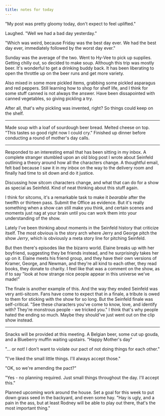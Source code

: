 ```yaml
---
title: notes for today
---
```


"My post was pretty gloomy today, don't expect to feel uplifted."

Laughed.  "Well we had a bad day yesterday."

"Which was weird, because Friday was the best day ever.  We had the
best day ever, immediately followed by the worst day ever."

Sunday was the average of the two.  Went to Hy-Vee to pick up
supplies.  Getting chilly out, so decided to make soup.  Although this
trip was mostly beer.  It's wonderful to get a drinking buddy back.
It has been liberating to open the throttle up on the beer runs and
get more variety.

Also mixed in some more pickled items, grabbing some pickled asparagus
and red peppers.  Still learning how to shop for shelf life, and I
think for some stuff canned is not always the answer.  Have been
dissapointed with canned vegetables, so giving pickling a try.

After all, that's why pickling was invented, right?  So things could
keep on the shelf.

---

Made soup with a loaf of sourdough beer bread.  Melted cheese on top.
"This tastes so good right now I could cry."  Finished up dinner
before conducting a round of mother's day calls.

---

Responded to an interesting email that has been sitting in my inbox.
A complete stranger stumbled upon an old blog post I wrote about
Seinfeld outlining a theory around how all the characters change.  A
thoughtful email, felt bad because I saw it in my inbox on the way to
the delivery room and finally had time to sit down and do it justice.

Discussing how sitcom characters change, and what that can do for a
show as special as Seinfeld.  Kind of neat thinking about this stuff
again.

I think for sitcoms, it's a remarkable task to make it _bearable_
after the twelfth or thirteen pass.  Submit the Office as evidence.
But it's really something when a show can still make you think, and
certain scenes and moments just nag at your brain until you can work
them into your understanding of the show.

Lately I've been thinking about moments in the Seinfeld history that
criticize itself.  The most obvious is the story arch where Jerry and
George pitch the show _Jerry_, which is obviously a meta story line
for pitching Seinfeld.

But then there's episodes like the bizarro world.  Elaine breaks up
with her boyfriend, suggesting they be friends instead, and he
surprisingly takes her up on it.  Elaine meets his friend group, and
they have their own versions of Kramer, George, and Newman, and
they're all kind to each other, they read books, they donate to
charity.  I feel like that was a comment on the show, as if to say
"look at how strange nice people appear in this universe we've made!"

The finale is another example of this.  And the way they ended
Seinfeld was very anti-sitcom.  Fans have come to expect that in a
finale, a tribute is owed to them for sticking with the show for so
long.  But the Seinfeld finale was self-critical.  "See these
characters you've come to know, love, and identify with?  They're
monstrous people - we tricked you."  I think that's why people hated
the ending so much.  Maybe they should've just went out on the clip
show instead.

---

Snacks will be provided at this meeting.  A Belgian beer, some cut up
gouda, and a Blueberry muffin waiting upstairs.  "Happy Mother's day"

"... or not!  I don't want to violate our pact of not doing things for
each other."

"I've liked the small little things.  I'll always accept those."

"OK, so we're amending the pact?"

"Yes - no planning required.  Just small things throughout the day.
I'll accept this."

Planned upcoming work around the house.  Set a goal for this week to
put down grass seed in the backyard, and even some hay.  "Hay is ugly,
and a pain in the ass, but at least Rodney will be able to play out
there, that's the most important thing."

